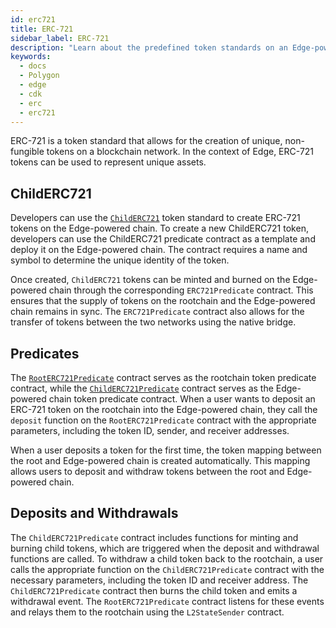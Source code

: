 ```yaml
---
id: erc721
title: ERC-721
sidebar_label: ERC-721
description: "Learn about the predefined token standards on an Edge-powered chain."
keywords:
  - docs
  - Polygon
  - edge
  - cdk
  - erc
  - erc721
---
```


ERC-721 is a token standard that allows for the creation of unique, non-fungible tokens on a blockchain network. In the context of Edge, ERC-721 tokens can be used to represent unique assets.

## ChildERC721

Developers can use the [`ChildERC721`](/docs/edge/interfaces/erc721/childerc721.md) token standard to create ERC-721 tokens on the Edge-powered chain. To create a new ChildERC721 token, developers can use the ChildERC721 predicate contract as a template and deploy it on the Edge-powered chain. The contract requires a name and symbol to determine the unique identity of the token.

Once created, `ChildERC721` tokens can be minted and burned on the Edge-powered chain through the corresponding `ERC721Predicate` contract. This ensures that the supply of tokens on the rootchain and the Edge-powered chain remains in sync. The `ERC721Predicate` contract also allows for the transfer of tokens between the two networks using the native bridge.

## Predicates

The [`RootERC721Predicate`](/docs/edge/interfaces/erc721/rooterc721-predicate.md)  contract serves as the rootchain token predicate contract, while the [`ChildERC721Predicate`](/docs/edge/interfaces/erc721/childerc721-predicate.md) contract serves as the Edge-powered chain token predicate contract. When a user wants to deposit an ERC-721 token on the rootchain into the Edge-powered chain, they call the `deposit` function on the `RootERC721Predicate` contract with the appropriate parameters, including the token ID, sender, and receiver addresses.

When a user deposits a token for the first time, the token mapping between the root and Edge-powered chain is created automatically. This mapping allows users to deposit and withdraw tokens between the root and Edge-powered chain.

## Deposits and Withdrawals

The `ChildERC721Predicate` contract includes functions for minting and burning child tokens, which are triggered when the deposit and withdrawal functions are called. To withdraw a child token back to the rootchain, a user calls the appropriate function on the `ChildERC721Predicate` contract with the necessary parameters, including the token ID and receiver address. The `ChildERC721Predicate` contract then burns the child token and emits a withdrawal event. The `RootERC721Predicate` contract listens for these events and relays them to the rootchain using the `L2StateSender` contract.
